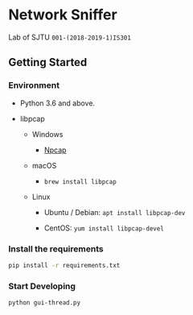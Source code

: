 # Network Sniffer

Lab of SJTU `001-(2018-2019-1)IS301`

## Getting Started

### Environment

- Python 3.6 and above.

- libpcap

    - Windows

        - [Npcap](https://nmap.org/npcap/)

    - macOS

        - `brew install libpcap`

    - Linux

        - Ubuntu / Debian: `apt install libpcap-dev`

        - CentOS: `yum install libpcap-devel`

### Install the requirements

```bash
pip install -r requirements.txt
```

### Start Developing

```bash
python gui-thread.py
```